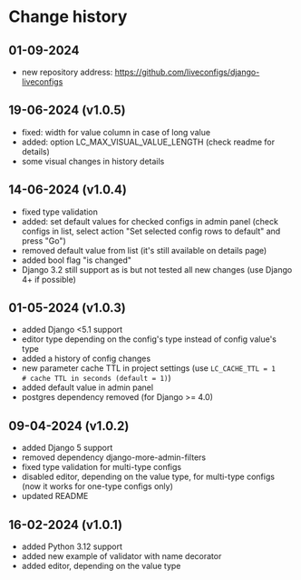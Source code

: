 # Change history

## 01-09-2024
- new repository address: https://github.com/liveconfigs/django-liveconfigs

## 19-06-2024 (v1.0.5)
- fixed: width for value column in case of long value
- added: option LC_MAX_VISUAL_VALUE_LENGTH (check readme for details)
- some visual changes in history details

## 14-06-2024 (v1.0.4)
- fixed type validation
- added: set default values for checked configs in admin panel (check configs in list, select action "Set selected config rows to default" and press "Go")
- removed default value from list (it's still available on details page)
- added bool flag "is changed"
- Django 3.2 still support as is but not tested all new changes (use Django 4+ if possible)

## 01-05-2024 (v1.0.3)
- added Django <5.1 support
- editor type depending on the config's type instead of config value's type
- added a history of config changes
- new parameter cache TTL in project settings (use `LC_CACHE_TTL = 1    # cache TTL in seconds (default = 1)`)
- added default value in admin panel
- postgres dependency removed (for Django >= 4.0)

## 09-04-2024 (v1.0.2)
- added Django 5 support
- removed dependency django-more-admin-filters
- fixed type validation for multi-type configs
- disabled editor, depending on the value type, for multi-type configs (now it works for one-type configs only)
- updated README

## 16-02-2024 (v1.0.1)
- added Python 3.12 support
- added new example of validator with name decorator
- added editor, depending on the value type
